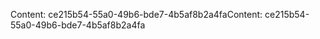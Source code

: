 <span data-ttu-id="d5229-101">Content: ce215b54-55a0-49b6-bde7-4b5af8b2a4fa</span><span class="sxs-lookup"><span data-stu-id="d5229-101">Content: ce215b54-55a0-49b6-bde7-4b5af8b2a4fa</span></span>